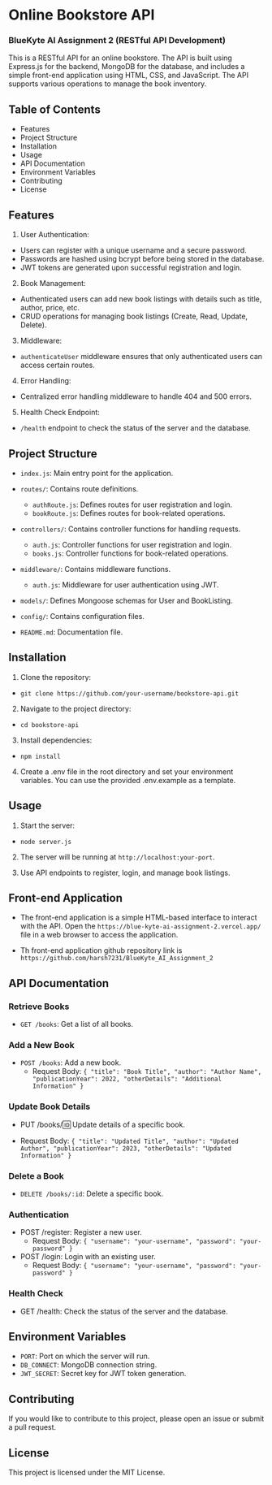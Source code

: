 # Online Bookstore API

### BlueKyte AI Assignment 2 (RESTful API Development)

This is a RESTful API for an online bookstore. The API is built using Express.js for the backend, MongoDB for the database, and includes a simple front-end application using HTML, CSS, and JavaScript. The API supports various operations to manage the book inventory.

## Table of Contents

- Features
- Project Structure
- Installation
- Usage
- API Documentation
- Environment Variables
- Contributing
- License

## Features

1. User Authentication:

- Users can register with a unique username and a secure password.
- Passwords are hashed using bcrypt before being stored in the database.
- JWT tokens are generated upon successful registration and login.

2. Book Management:

- Authenticated users can add new book listings with details such as title, author, price, etc.
- CRUD operations for managing book listings (Create, Read, Update, Delete).

3. Middleware:

  - `authenticateUser` middleware ensures that only authenticated users can access certain routes.

4. Error Handling:

- Centralized error handling middleware to handle 404 and 500 errors.

5. Health Check Endpoint:

  - `/health` endpoint to check the status of the server and the database.

## Project Structure

  - `index.js`: Main entry point for the application.

  - `routes/`: Contains route definitions.

    - `authRoute.js`: Defines routes for user registration and login.
    - `bookRoute.js`: Defines routes for book-related operations.

  - `controllers/`: Contains controller functions for handling requests.

    - `auth.js`: Controller functions for user registration and login.
    - `books.js`: Controller functions for book-related operations.

  - `middleware/`: Contains middleware functions.

    - `auth.js`: Middleware for user authentication using JWT.

  - `models/`: Defines Mongoose schemas for User and BookListing.

  - `config/`: Contains configuration files.

  - `README.md`: Documentation file.

## Installation

1. Clone the repository:

  - `git clone https://github.com/your-username/bookstore-api.git`

2. Navigate to the project directory:

  - `cd bookstore-api`

3. Install dependencies:

  - `npm install`

4. Create a .env file in the root directory and set your environment variables. You can use the provided .env.example as a template.

## Usage

1. Start the server:

  - `node server.js`

2. The server will be running at `http://localhost:your-port`.

3. Use API endpoints to register, login, and manage book listings.

## Front-end Application

- The front-end application is a simple HTML-based interface to interact with the API. Open the `https://blue-kyte-ai-assignment-2.vercel.app/` file in a web browser to access the application.

- Th front-end application github repository link is `https://github.com/harsh7231/BlueKyte_AI_Assignment_2`

## API Documentation

### Retrieve Books

  - `GET /books`: Get a list of all books.

### Add a New Book

- `POST /books`: Add a new book.
  - Request Body: `{ "title": "Book Title", "author": "Author Name", "publicationYear": 2022, "otherDetails": "Additional Information" }`

### Update Book Details

- PUT /books/:id: Update details of a specific book.

- Request Body: `{ "title": "Updated Title", "author": "Updated Author", "publicationYear": 2023, "otherDetails": "Updated Information" }`

### Delete a Book

  - `DELETE /books/:id`: Delete a specific book.

### Authentication

- POST /register: Register a new user.
  - Request Body: `{ "username": "your-username", "password": "your-password" }`
- POST /login: Login with an existing user.
  - Request Body: `{ "username": "your-username", "password": "your-password" }`

### Health Check

- GET /health: Check the status of the server and the database.

## Environment Variables

- `PORT`: Port on which the server will run.
- `DB_CONNECT`: MongoDB connection string.
- `JWT_SECRET`: Secret key for JWT token generation.

## Contributing

If you would like to contribute to this project, please open an issue or submit a pull request.

## License

This project is licensed under the MIT License.
